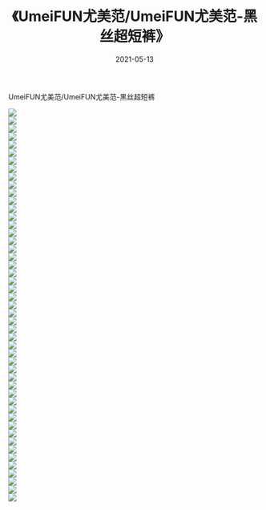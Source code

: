 ﻿---
layout: post
title:  《UmeiFUN尤美范/UmeiFUN尤美范-黑丝超短裤》
date:   2021-05-13
img: http://pic.660000.xyz/1:/网络美图/2021/UmeiFUN尤美范/UmeiFUN尤美范-黑丝超短裤/000.jpg
categories: [美女, 清纯, 唯美]
---

UmeiFUN尤美范/UmeiFUN尤美范-黑丝超短裤

 ![](http://pic.660000.xyz/1:/网络美图/2021/UmeiFUN尤美范/UmeiFUN尤美范-黑丝超短裤/001.jpg) <br>![](http://pic.660000.xyz/1:/网络美图/2021/UmeiFUN尤美范/UmeiFUN尤美范-黑丝超短裤/002.jpg) <br>![](http://pic.660000.xyz/1:/网络美图/2021/UmeiFUN尤美范/UmeiFUN尤美范-黑丝超短裤/003.jpg) <br>![](http://pic.660000.xyz/1:/网络美图/2021/UmeiFUN尤美范/UmeiFUN尤美范-黑丝超短裤/004.jpg) <br>![](http://pic.660000.xyz/1:/网络美图/2021/UmeiFUN尤美范/UmeiFUN尤美范-黑丝超短裤/005.jpg) <br>![](http://pic.660000.xyz/1:/网络美图/2021/UmeiFUN尤美范/UmeiFUN尤美范-黑丝超短裤/006.jpg) <br>![](http://pic.660000.xyz/1:/网络美图/2021/UmeiFUN尤美范/UmeiFUN尤美范-黑丝超短裤/007.jpg) <br>![](http://pic.660000.xyz/1:/网络美图/2021/UmeiFUN尤美范/UmeiFUN尤美范-黑丝超短裤/008.jpg) <br>![](http://pic.660000.xyz/1:/网络美图/2021/UmeiFUN尤美范/UmeiFUN尤美范-黑丝超短裤/009.jpg) <br>![](http://pic.660000.xyz/1:/网络美图/2021/UmeiFUN尤美范/UmeiFUN尤美范-黑丝超短裤/010.jpg) <br>![](http://pic.660000.xyz/1:/网络美图/2021/UmeiFUN尤美范/UmeiFUN尤美范-黑丝超短裤/011.jpg) <br>![](http://pic.660000.xyz/1:/网络美图/2021/UmeiFUN尤美范/UmeiFUN尤美范-黑丝超短裤/012.jpg) <br>![](http://pic.660000.xyz/1:/网络美图/2021/UmeiFUN尤美范/UmeiFUN尤美范-黑丝超短裤/013.jpg) <br>![](http://pic.660000.xyz/1:/网络美图/2021/UmeiFUN尤美范/UmeiFUN尤美范-黑丝超短裤/014.jpg) <br>![](http://pic.660000.xyz/1:/网络美图/2021/UmeiFUN尤美范/UmeiFUN尤美范-黑丝超短裤/015.jpg) <br>![](http://pic.660000.xyz/1:/网络美图/2021/UmeiFUN尤美范/UmeiFUN尤美范-黑丝超短裤/016.jpg) <br>![](http://pic.660000.xyz/1:/网络美图/2021/UmeiFUN尤美范/UmeiFUN尤美范-黑丝超短裤/017.jpg) <br>![](http://pic.660000.xyz/1:/网络美图/2021/UmeiFUN尤美范/UmeiFUN尤美范-黑丝超短裤/018.jpg) <br>![](http://pic.660000.xyz/1:/网络美图/2021/UmeiFUN尤美范/UmeiFUN尤美范-黑丝超短裤/019.jpg) <br>![](http://pic.660000.xyz/1:/网络美图/2021/UmeiFUN尤美范/UmeiFUN尤美范-黑丝超短裤/020.jpg) <br>![](http://pic.660000.xyz/1:/网络美图/2021/UmeiFUN尤美范/UmeiFUN尤美范-黑丝超短裤/021.jpg) <br>![](http://pic.660000.xyz/1:/网络美图/2021/UmeiFUN尤美范/UmeiFUN尤美范-黑丝超短裤/022.jpg) <br>![](http://pic.660000.xyz/1:/网络美图/2021/UmeiFUN尤美范/UmeiFUN尤美范-黑丝超短裤/023.jpg) <br>![](http://pic.660000.xyz/1:/网络美图/2021/UmeiFUN尤美范/UmeiFUN尤美范-黑丝超短裤/024.jpg) <br>![](http://pic.660000.xyz/1:/网络美图/2021/UmeiFUN尤美范/UmeiFUN尤美范-黑丝超短裤/025.jpg) <br>![](http://pic.660000.xyz/1:/网络美图/2021/UmeiFUN尤美范/UmeiFUN尤美范-黑丝超短裤/026.jpg) <br>![](http://pic.660000.xyz/1:/网络美图/2021/UmeiFUN尤美范/UmeiFUN尤美范-黑丝超短裤/027.jpg) <br>![](http://pic.660000.xyz/1:/网络美图/2021/UmeiFUN尤美范/UmeiFUN尤美范-黑丝超短裤/028.jpg) <br>![](http://pic.660000.xyz/1:/网络美图/2021/UmeiFUN尤美范/UmeiFUN尤美范-黑丝超短裤/029.jpg) <br>![](http://pic.660000.xyz/1:/网络美图/2021/UmeiFUN尤美范/UmeiFUN尤美范-黑丝超短裤/030.jpg) <br>![](http://pic.660000.xyz/1:/网络美图/2021/UmeiFUN尤美范/UmeiFUN尤美范-黑丝超短裤/031.jpg) <br>![](http://pic.660000.xyz/1:/网络美图/2021/UmeiFUN尤美范/UmeiFUN尤美范-黑丝超短裤/032.jpg) <br>![](http://pic.660000.xyz/1:/网络美图/2021/UmeiFUN尤美范/UmeiFUN尤美范-黑丝超短裤/033.jpg) <br>![](http://pic.660000.xyz/1:/网络美图/2021/UmeiFUN尤美范/UmeiFUN尤美范-黑丝超短裤/034.jpg) <br>![](http://pic.660000.xyz/1:/网络美图/2021/UmeiFUN尤美范/UmeiFUN尤美范-黑丝超短裤/035.jpg) <br>![](http://pic.660000.xyz/1:/网络美图/2021/UmeiFUN尤美范/UmeiFUN尤美范-黑丝超短裤/036.jpg) <br>![](http://pic.660000.xyz/1:/网络美图/2021/UmeiFUN尤美范/UmeiFUN尤美范-黑丝超短裤/037.jpg) <br>![](http://pic.660000.xyz/1:/网络美图/2021/UmeiFUN尤美范/UmeiFUN尤美范-黑丝超短裤/038.jpg) <br>![](http://pic.660000.xyz/1:/网络美图/2021/UmeiFUN尤美范/UmeiFUN尤美范-黑丝超短裤/039.jpg) <br>![](http://pic.660000.xyz/1:/网络美图/2021/UmeiFUN尤美范/UmeiFUN尤美范-黑丝超短裤/040.jpg) <br>![](http://pic.660000.xyz/1:/网络美图/2021/UmeiFUN尤美范/UmeiFUN尤美范-黑丝超短裤/041.jpg) <br>![](http://pic.660000.xyz/1:/网络美图/2021/UmeiFUN尤美范/UmeiFUN尤美范-黑丝超短裤/042.jpg) <br>![](http://pic.660000.xyz/1:/网络美图/2021/UmeiFUN尤美范/UmeiFUN尤美范-黑丝超短裤/043.jpg) <br>![](http://pic.660000.xyz/1:/网络美图/2021/UmeiFUN尤美范/UmeiFUN尤美范-黑丝超短裤/044.jpg) <br>![](http://pic.660000.xyz/1:/网络美图/2021/UmeiFUN尤美范/UmeiFUN尤美范-黑丝超短裤/045.jpg) <br>![](http://pic.660000.xyz/1:/网络美图/2021/UmeiFUN尤美范/UmeiFUN尤美范-黑丝超短裤/046.jpg) <br>![](http://pic.660000.xyz/1:/网络美图/2021/UmeiFUN尤美范/UmeiFUN尤美范-黑丝超短裤/047.jpg) <br>![](http://pic.660000.xyz/1:/网络美图/2021/UmeiFUN尤美范/UmeiFUN尤美范-黑丝超短裤/048.jpg) <br>![](http://pic.660000.xyz/1:/网络美图/2021/UmeiFUN尤美范/UmeiFUN尤美范-黑丝超短裤/049.jpg) <br>